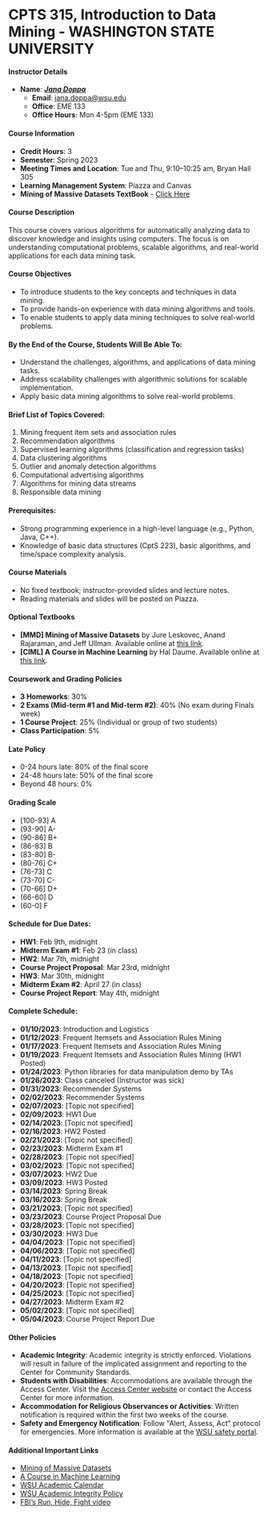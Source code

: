 # CPTS 315, Introduction to Data Mining - WASHINGTON STATE UNIVERSITY 

#### Instructor Details
- **Name**: ***[Jana Doppa](https://www.linkedin.com/in/janardhanraodoppa/)***
  - **Email**: jana.doppa@wsu.edu
  - **Office**: EME 133
  - **Office Hours**: Mon 4-5pm (EME 133)


#### Course Information
- **Credit Hours**: 3
- **Semester**: Spring 2023
- **Meeting Times and Location**: Tue and Thu, 9:10–10:25 am, Bryan Hall 305
- **Learning Management System**: Piazza and Canvas
- **Mining of Massive Datasets TextBook** - [Click Here](https://github.com/MarkShinozaki/CPTS315-IntroductionToDataMining/blob/Course-Information/Mining_of_Massive_Datasets_Book.pdf)

#### Course Description
This course covers various algorithms for automatically analyzing data to discover knowledge and insights using computers. The focus is on understanding computational problems, scalable algorithms, and real-world applications for each data mining task.

#### Course Objectives
- To introduce students to the key concepts and techniques in data mining.
- To provide hands-on experience with data mining algorithms and tools.
- To enable students to apply data mining techniques to solve real-world problems.

#### By the End of the Course, Students Will Be Able To:
- Understand the challenges, algorithms, and applications of data mining tasks.
- Address scalability challenges with algorithmic solutions for scalable implementation.
- Apply basic data mining algorithms to solve real-world problems.

#### Brief List of Topics Covered:
1. Mining frequent item sets and association rules
2. Recommendation algorithms
3. Supervised learning algorithms (classification and regression tasks)
4. Data clustering algorithms
5. Outlier and anomaly detection algorithms
6. Computational advertising algorithms
7. Algorithms for mining data streams
8. Responsible data mining

#### Prerequisites:
- Strong programming experience in a high-level language (e.g., Python, Java, C++).
- Knowledge of basic data structures (CptS 223), basic algorithms, and time/space complexity analysis.

#### Course Materials
- No fixed textbook; instructor-provided slides and lecture notes.
- Reading materials and slides will be posted on Piazza.

#### Optional Textbooks
- **[MMD] Mining of Massive Datasets** by Jure Leskovec, Anand Rajaraman, and Jeff Ullman. Available online at [this link](http://infolab.stanford.edu/~ullman/mmds/book0n.pdf).
- **[CIML] A Course in Machine Learning** by Hal Daume. Available online at [this link](http://ciml.info/).

#### Coursework and Grading Policies
- **3 Homeworks**: 30%
- **2 Exams (Mid-term #1 and Mid-term #2)**: 40% (No exam during Finals week)
- **1 Course Project**: 25% (Individual or group of two students)
- **Class Participation**: 5%

#### Late Policy
- 0-24 hours late: 80% of the final score
- 24-48 hours late: 50% of the final score
- Beyond 48 hours: 0%

#### Grading Scale
- [100-93] A
- (93-90] A-
- (90-86] B+
- (86-83] B
- (83-80] B-
- (80-76] C+
- (76-73] C
- (73-70] C-
- (70-66] D+
- (66-60] D
- (60-0] F

#### Schedule for Due Dates:
- **HW1**: Feb 9th, midnight
- **Midterm Exam #1**: Feb 23 (in class)
- **HW2**: Mar 7th, midnight
- **Course Project Proposal**: Mar 23rd, midnight
- **HW3**: Mar 30th, midnight
- **Midterm Exam #2**: April 27 (in class)
- **Course Project Report**: May 4th, midnight

#### Complete Schedule:
- **01/10/2023**: Introduction and Logistics
- **01/12/2023**: Frequent Itemsets and Association Rules Mining
- **01/17/2023**: Frequent Itemsets and Association Rules Mining
- **01/19/2023**: Frequent Itemsets and Association Rules Mining (HW1 Posted)
- **01/24/2023**: Python libraries for data manipulation demo by TAs
- **01/26/2023**: Class canceled (Instructor was sick)
- **01/31/2023**: Recommender Systems
- **02/02/2023**: Recommender Systems
- **02/07/2023**: [Topic not specified]
- **02/09/2023**: HW1 Due
- **02/14/2023**: [Topic not specified]
- **02/16/2023**: HW2 Posted
- **02/21/2023**: [Topic not specified]
- **02/23/2023**: Midterm Exam #1
- **02/28/2023**: [Topic not specified]
- **03/02/2023**: [Topic not specified]
- **03/07/2023**: HW2 Due
- **03/09/2023**: HW3 Posted
- **03/14/2023**: Spring Break
- **03/16/2023**: Spring Break
- **03/21/2023**: [Topic not specified]
- **03/23/2023**: Course Project Proposal Due
- **03/28/2023**: [Topic not specified]
- **03/30/2023**: HW3 Due
- **04/04/2023**: [Topic not specified]
- **04/06/2023**: [Topic not specified]
- **04/11/2023**: [Topic not specified]
- **04/13/2023**: [Topic not specified]
- **04/18/2023**: [Topic not specified]
- **04/20/2023**: [Topic not specified]
- **04/25/2023**: [Topic not specified]
- **04/27/2023**: Midterm Exam #2
- **05/02/2023**: [Topic not specified]
- **05/04/2023**: Course Project Report Due

#### Other Policies
- **Academic Integrity**: Academic integrity is strictly enforced. Violations will result in failure of the implicated assignment and reporting to the Center for Community Standards.
- **Students with Disabilities**: Accommodations are available through the Access Center. Visit the [Access Center website](http://accesscenter.wsu.edu) or contact the Access Center for more information.
- **Accommodation for Religious Observances or Activities**: Written notification is required within the first two weeks of the course.
- **Safety and Emergency Notification**: Follow "Alert, Assess, Act" protocol for emergencies. More information is available at the [WSU safety portal](https://faculty.wsu.edu/classroom-safety).

#### Additional Important Links
- [Mining of Massive Datasets](http://infolab.stanford.edu/~ullman/mmds/book0n.pdf)
- [A Course in Machine Learning](http://ciml.info/)
- [WSU Academic Calendar](http://registrar.wsu.edu/academic-calendar)
- [WSU Academic Integrity Policy](http://app.leg.wa.gov/WAC/default.aspx?cite=504-26-010)
- [FBI’s Run, Hide, Fight video](https://www.fbi.gov/about-us/cirg/active-shooter-and-mass-casualty-incidents/run-hide-fight-video)
